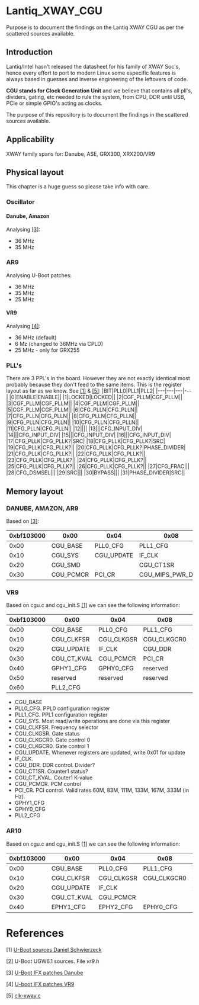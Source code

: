 # Lantiq_XWAY_CGU
Purpose is to document the findings on the Lantiq XWAY CGU as per the scattered sources available.

## Introduction
Lantiq/Intel hasn't released the datasheet for his family of XWAY Soc's, hence every effort to port to modern Linux some especific features is always based in guesses and inverse engineering of the leftovers of code.

**CGU stands for Clock Generation Unit** and we believe that contains all pll's, dividers, gating, etc needed to rule the system, from CPU, DDR until USB, PCIe or simple GPIO's acting as clocks.

The purpose of this repository is to document the findings in the scattered sources available.

## Applicability
XWAY family spans for: Danube, ASE, GRX300, XRX200/VR9

## Physical layout
This chapter is a huge guess so please take info with care.
### Oscillator
#### Danube, Amazon
Analysing [[3]](#References):
* 36 MHz
* 35 MHz

### AR9
Analysing U-Boot patches:
* 36 MHz
* 35 MHz
* 25 MHz

#### VR9
Analysing [[4]](#References):
* 36 MHz (default)
* 6 Mz (changed to 36MHz via CPLD)
* 25 MHz - only for GRX255
### PLL's
There are 3 PPL's in the board. However they are not exactly identical most probably because they don't feed to the same items.
This is the register layout as far as we know. See [[1]](#References) & [[5]](#References):
|BIT|PLL0|PLL1|PLL2|
|---|---|---|---|
|0|ENABLE|ENABLE||
|1|LOCKED|LOCKED||
|2|CGF_PLLM|CGF_PLLM||
|3|CGF_PLLM|CGF_PLLM||
|4|CGF_PLLM|CGF_PLLM||
|5|CGF_PLLM|CGF_PLLM||
|6|CFG_PLLN|CFG_PLLN||
|7|CFG_PLLN|CFG_PLLN||
|8|CFG_PLLN|CFG_PLLN||
|9|CFG_PLLN|CFG_PLLN||
|10|CFG_PLLN|CFG_PLLN||
|11|CFG_PLLN|CFG_PLLN||
|12||||
|13|||CFG_INPUT_DIV|
|14|||CFG_INPUT_DIV|
|15|||CFG_INPUT_DIV|
|16|||CFG_INPUT_DIV|
|17|CFG_PLLK|CFG_PLLK?|SRC|
|18|CFG_PLLK|CFG_PLLK?|SRC|
|19|CFG_PLLK|CFG_PLLK?||
|20|CFG_PLLK|CFG_PLLK?|PHASE_DIVIDER|
|21|CFG_PLLK|CFG_PLLK?||
|22|CFG_PLLK|CFG_PLLK?||
|23|CFG_PLLK|CFG_PLLK?||
|24|CFG_PLLK|CFG_PLLK?||
|25|CFG_PLLK|CFG_PLLK?||
|26|CFG_PLLK|CFG_PLLK?||
|27|CFG_FRAC|||
|28|CFG_DSMSEL|||
|29|SRC|||
|30|BYPASS|||
|31|PHASE_DIVIDER|SRC||

## Memory layout

### DANUBE, AMAZON, AR9
Based on [[3]](#References):

|0xbf103000|0x00|0x04|0x08|0x0c|
|---|---|---|---|---|
|0x00|CGU_BASE|PLL0_CFG|PLL1_CFG|PLL2_CFG|
|0x10|CGU_SYS|CGU_UPDATE|IF_CLK|CGU_OSC_CTRL |
|0x20|CGU_SMD||CGU_CT1SR|CGU_CT2SR|
|0x30|CGU_PCMCR|PCI_CR|CGU_MIPS_PWR_DWN |CLK_MEASURE|



### VR9
Based on cgu.c and cgu_init.S [[1]](#References) we can see the following information:

|0xbf103000|0x00|0x04|0x08|0x0c|
|---|---|---|---|---|
|0x00|CGU_BASE|PLL0_CFG|PLL1_CFG|CGU_SYS|
|0x10|CGU_CLKFSR|CGU_CLKGSR|CGU_CLKGCR0|CGU_CLKGCR1|
|0x20|CGU_UPDATE|IF_CLK|CGU_DDR|CGU_CT1SR|
|0x30|CGU_CT_KVAL|CGU_PCMCR|PCI_CR|reserved1|
|0x40|GPHY1_CFG|GPHY0_CFG|reserved|reserved|
|0x50|reserved|reserved|reserved|reserved|
|0x60|PLL2_CFG| | | |

* CGU_BASE
* PLL0_CFG. PPL0 configuration register
* PLL1_CFG. PPL1 configuration register
* CGU_SYS. Most read/write operations are done via this register
* CGU_CLKFSR. Frequency selector
* CGU_CLKGSR. Gate status
* CGU_CLKGCR0. Gate control 0
* CGU_CLKGCR0. Gate control 1
* CGU_UPDATE. Whenever registers are updated, write 0x01 for update
* IF_CLK.
* CGU_DDR. DDR control. Divider?
* CGU_CT1SR. Counter1 status?
* CGU_CT_KVAL. Couter1 K-value
* CGU_PCMCR. PCM control
* PCI_CR. PCI control. Valid rates 60M, 83M, 111M, 133M, 167M, 333M (in Hz).
* GPHY1_CFG
* GPHY0_CFG
* PLL2_CFG

### AR10
Based on cgu.c and cgu_init.S [[1]](#References) we can see the following information:

|0xbf103000|0x00|0x04|0x08|0x0c|
|---|---|---|---|---|
|0x00|CGU_BASE|PLL0_CFG|PLL1_CFG|CGU_SYS|
|0x10|CGU_CLKFSR|CGU_CLKGSR|CGU_CLKGCR0|CGU_CLKGCR1|
|0x20|CGU_UPDATE|IF_CLK||CGU_CT1SR|
|0x30|CGU_CT_KVAL|CGU_PCMCR|||
|0x40|EPHY1_CFG|EPHY2_CFG|EPHY0_CFG||

# References
[1] [U-Boot sources Daniel Schwierzeck](https://github.com/danielschwierzeck/u-boot-lantiq/tree/openwrt/v2013.10/arch/mips/cpu/mips32/vrx200)

[2] U-Boot UGW6.1 sources. File *vr9.h*

[3] [U-Boot IFX patches Danube](https://github.com/uwehermann/easybox-904-lte-firmware/blob/master/package/infineon-utilities/feeds/ifx_feeds_uboot/open_uboot/patches/501-board-danube.patch)

[4] [U-boot IFX patches VR9](https://github.com/uwehermann/easybox-904-lte-firmware/blob/master/package/infineon-utilities/feeds/ifx_feeds_uboot/open_uboot/patches/504-board-vr9.patch)

[5] [clk-xway.c](https://github.com/Cl3Kener/UBER-M/blob/master/arch/mips/lantiq/xway/clk-xway.c) 
